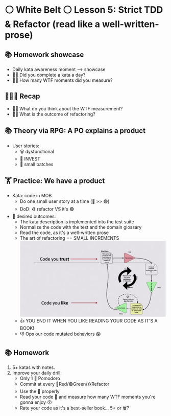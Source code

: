 # ⚪️ White Belt ⚪️ Lesson 5: Strict TDD & Refactor (read like a well-written-prose)

## 📚 Homework showcase

- Daily kata awareness moment --> showcase
- 🙋‍♂️ Did you complete a kata a day?
- 🙋‍♂️ How many WTF moments did you measure?

## 👨🏻‍🏫 Recap

- 🙋‍♂️ What do you think about the WTF measurement?
- 🙋‍♂️ What is the outcome of refactoring?

## 📚 Theory via RPG: A PO explains a product

- User stories:
  - 🗑️ dysfunctional
  - 💍 INVEST
  - 🔪 small batches

## 🏋️ Practice: We have a product

- Kata: code in MOB
  - Do one small user story at a time (🔴 >> 🟢)
  - DoD: ♻️ refactor VS it's 🟢
- 🎯 desired outcomes:
  - The kata description is implemented into the test suite
  - Normalize the code with the test and the domain glossary
  - Read the code, as it's a well-written prose
  - The art of refactoring == SMALL INCREMENTS
    ![Art of refactoring](art-of-refactor.png)
  - 👍 YOU END IT WHEN YOU LIKE READING YOUR CODE AS IT'S A BOOK!
  - 👎 Ops our code mutated behaviors 😱

## 📚 Homework

1. 5+ katas with notes.
2. Improve your daily drill:
   - Only 1 🍅 Pomodoro
   - Commit at every 🔴Red/🟢Green/♻️Refactor
   - Use the 📝 properly
   - Read your code 📖 and measure how many WTF moments you're gonna enjoy 😲
   - Rate your code as it's a best-seller book... 5⭐️ or 🗑️?
